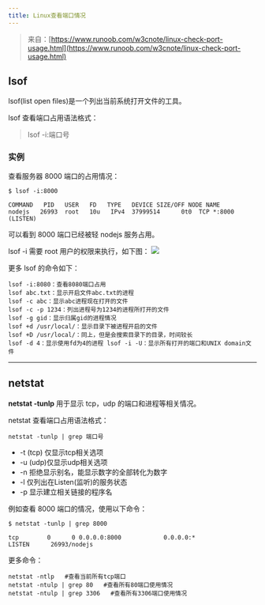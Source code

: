 ```yaml
---
title: Linux查看端口情况
---
```




> 来自：[https://www.runoob.com/w3cnote/linux-check-port-usage.html](https://www.runoob.com/w3cnote/linux-check-port-usage.html)

## lsof
lsof(list open files)是一个列出当前系统打开文件的工具。

lsof 查看端口占用语法格式：

> lsof -i:端口号

### 实例
查看服务器 8000 端口的占用情况：

```shell
$ lsof -i:8000 

COMMAND   PID   USER   FD   TYPE   DEVICE SIZE/OFF NODE NAME 
nodejs   26993  root   10u   IPv4  37999514      0t0  TCP *:8000 (LISTEN)
```



可以看到 8000 端口已经被轻 nodejs 服务占用。

lsof -i 需要 root 用户的权限来执行，如下图：
![](https://leo-1258140835.cos.ap-guangzhou.myqcloud.com/blogimages/1647770845994-642aecd6-8e32-49b4-98f3-e28c71e8f73d.png)

更多 lsof 的命令如下：

```shell
lsof -i:8080：查看8080端口占用 
lsof abc.txt：显示开启文件abc.txt的进程 
lsof -c abc：显示abc进程现在打开的文件 
lsof -c -p 1234：列出进程号为1234的进程所打开的文件
lsof -g gid：显示归属gid的进程情况 
lsof +d /usr/local/：显示目录下被进程开启的文件
lsof +D /usr/local/：同上，但是会搜索目录下的目录，时间较长 
lsof -d 4：显示使用fd为4的进程 lsof -i -U：显示所有打开的端口和UNIX domain文件
```




---

## netstat
**netstat -tunlp** 用于显示 tcp，udp 的端口和进程等相关情况。

netstat 查看端口占用语法格式：

`netstat -tunlp | grep 端口号` 

- -t (tcp) 仅显示tcp相关选项
- -u (udp)仅显示udp相关选项
- -n 拒绝显示别名，能显示数字的全部转化为数字
- -l 仅列出在Listen(监听)的服务状态
- -p 显示建立相关链接的程序名

例如查看 8000 端口的情况，使用以下命令：

```shell
$ netstat -tunlp | grep 8000

tcp        0      0 0.0.0.0:8000            0.0.0.0:*               LISTEN      26993/nodejs   
```

更多命令：

```shell
netstat -ntlp   #查看当前所有tcp端口 
netstat -ntulp | grep 80   #查看所有80端口使用情况 
netstat -ntulp | grep 3306   #查看所有3306端口使用情况
```



